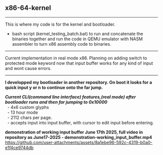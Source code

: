 ## x86-64-kernel

---
This is where my code is for the kernel and bootloader.<br>
+ bash script (kernel_testing_batch.bat) to run and concatenate the binaries together and run the code in QEMU emulator with NASM assembler to turn x86 assembly code to binaries.<br>
---
Current implementation in real mode x86. Planning on adding switch to protected mode keyword now that input buffer works for any kind of input and wont cause errors.<br>

---

**I developped my bootloader in another repository. On boot it looks for a quick input y or n to continue onto the far jump.** <br>

***Current CLI(command line interface) features,(real mode) after bootloader runs and then far jumping to 0x10000*** <br>
&nbsp;&nbsp;- 4x6 custom glyphs<br>
&nbsp;&nbsp;- 13 hour mode<br>
&nbsp;&nbsp;- 2112 chars per page.<br>
&nbsp;&nbsp;- accepts input into input buffer, with cursor to edit input before entering.<br>




**demonstration of working input buffer June 17th 2025, full video in repository as June17-2025 - demonstration-working_input_buffer.mp4**<br>
https://github.com/user-attachments/assets/8a1ebe96-592c-4319-b0a0-e1f4ce9744db

